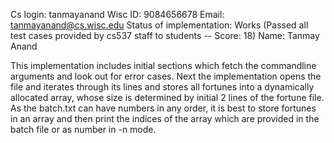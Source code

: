 Cs login: tanmayanand
Wisc ID: 9084656678
Email: tanmayanand@cs.wisc.edu 
Status of implementation: Works (Passed all test cases provided by cs537 staff to students -- Score: 18)
Name: Tanmay Anand

This implementation includes initial sections which fetch the commandline arguments and look out for error cases.
Next the implementation opens the file and iterates through its lines and stores all fortunes into a dynamically allocated array,
whose size is determined by initial 2 lines of the fortune file. As the batch.txt can have numbers in any order, it is best
to store fortunes in an array and then print the indices of the array which are provided in the batch file or as number in -n mode. 
